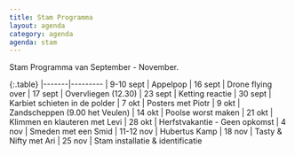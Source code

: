```yaml
---
title: Stam Programma
layout: agenda
category: agenda
agenda: stam
---
```


Stam Programma van September - November.

{:.table}
|-------|---------
| 9-10 sept | Appelpop
| 16 sept | Drone flying over
| 17 sept | Overvliegen (12.30)
| 23 sept | Ketting reactie
| 30 sept | Karbiet schieten in de polder
| 7 okt | Posters met Piotr
| 9 okt | Zandscheppen (9.00 het Veulen)
| 14 okt | Poolse worst maken
| 21 okt | Klimmen en klauteren met Levi
| 28 okt | Herfstvakantie - Geen opkomst
| 4 nov | Smeden met een Smid
| 11-12 nov | Hubertus Kamp
| 18 nov | Tasty & Nifty met Ari
| 25 nov | Stam installatie & identificatie
